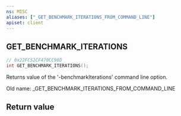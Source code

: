 ```yaml
---
ns: MISC
aliases: ["_GET_BENCHMARK_ITERATIONS_FROM_COMMAND_LINE"]
apiset: client
---
```

## GET_BENCHMARK_ITERATIONS

```c
// 0x22FC52CF470CC98D
int GET_BENCHMARK_ITERATIONS();
```

Returns value of the '-benchmarkIterations' command line option.

Old name: _GET_BENCHMARK_ITERATIONS_FROM_COMMAND_LINE


## Return value

